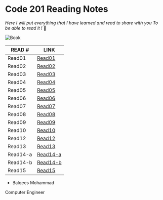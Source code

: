# Code 201 Reading Notes

*Here I will put everything that I have learned and read to share with you
To be able to read it !* :blue_heart:

![Book](https://goodereader.com/blog/uploads/images/https-_specials-images.forbesimg.com_dam_imageserve_794015686_960x0.jpg-fitscale.jpg)


READ # | LINK 
------ | ----
Read01 | [Read01](https://balqeesqasem.github.io/reading-notes/class-01)
Read02 | [Read02](https://balqeesqasem.github.io/reading-notes/class-02)
Read03 | [Read03](https://balqeesqasem.github.io/About-me/class-03)
Read04 | [Read04](https://balqeesqasem.github.io/About-me/class-04)
Read05 | [Read05](https://balqeesqasem.github.io/About-me/class-05)
Read06 | [Read06](https://balqeesqasem.github.io/About-me/class-06)
Read07 | [Read07]()
Read08 | [Read08]()
Read09 | [Read09]()
Read10 | [Read10]()
Read12 | [Read12]()
Read13 | [Read13]()
Read14-a | [Read14-a]()
Read14-b | [Read14-b]()
Read15 | [Read15]()













* Balqees Mohammad 

 Computer Engineer 

